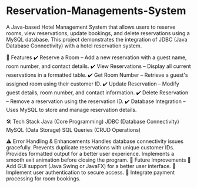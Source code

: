# Reservation-Managements-System
A Java-based Hotel Management System that allows users to reserve rooms, view reservations, update bookings, and delete reservations using a MySQL database. This project demonstrates the integration of JDBC (Java Database Connectivity) with a hotel reservation system.

🚀 Features
✔️ Reserve a Room – Add a new reservation with a guest name, room number, and contact details.
✔️ View Reservations – Display all current reservations in a formatted table.
✔️ Get Room Number – Retrieve a guest's assigned room using their customer ID.
✔️ Update Reservation – Modify guest details, room number, and contact information.
✔️ Delete Reservation – Remove a reservation using the reservation ID.
✔️ Database Integration – Uses MySQL to store and manage reservation details.


🛠️ Tech Stack
Java (Core Programming)
JDBC (Database Connectivity)
MySQL (Data Storage)
SQL Queries (CRUD Operations)


⚠️ Error Handling & Enhancements
Handles database connectivity issues gracefully.
Prevents duplicate reservations with unique customer IDs.
Provides formatted output for a better user experience.
Implements a smooth exit animation before closing the program.
📜 Future Improvements
🔹 Add GUI support (Java Swing or JavaFX) for a better user interface.
🔹 Implement user authentication to secure access.
🔹 Integrate payment processing for room bookings.

